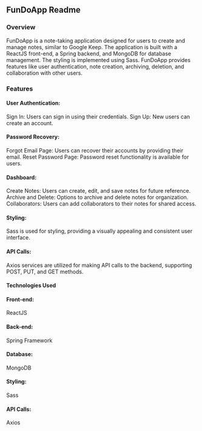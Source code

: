 ## FunDoApp Readme
### Overview
FunDoApp is a note-taking application designed for users to create and manage notes, similar to Google Keep. The application is built with a ReactJS front-end, a Spring backend, and MongoDB for database management. The styling is implemented using Sass. FunDoApp provides features like user authentication, note creation, archiving, deletion, and collaboration with other users.

### Features
#### User Authentication:

Sign In: Users can sign in using their credentials.
Sign Up: New users can create an account.

#### Password Recovery:

Forgot Email Page: Users can recover their accounts by providing their email.
Reset Password Page: Password reset functionality is available for users.

#### Dashboard:

Create Notes: Users can create, edit, and save notes for future reference.
Archive and Delete: Options to archive and delete notes for organization.
Collaborators: Users can add collaborators to their notes for shared access.

####  Styling:

Sass is used for styling, providing a visually appealing and consistent user interface.

#### API Calls:

Axios services are utilized for making API calls to the backend, supporting POST, PUT, and GET methods.
#### Technologies Used
#### Front-end:
ReactJS
#### Back-end:
Spring Framework
#### Database:
MongoDB
#### Styling:
Sass
#### API Calls:
Axios
